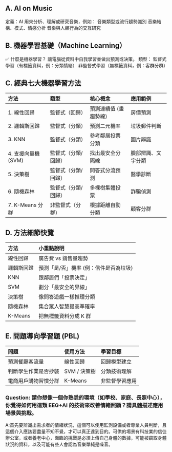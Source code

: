 ## A. AI on Music
定義：AI 用來分析、理解或研究音樂，例如：
音樂類型或流行趨勢識別
音樂結構、模式、情感分析
音樂與人類行為的交互研究

## B. 機器學習基礎（Machine Learning）
✅ 什麼是機器學習？
讓電腦從資料中自我學習並做出預測或決策。
類型：
監督式學習（有標籤資料，例：分類情緒）
非監督式學習（無標籤資料，例：客群分群）

## C. 經典七大機器學習方法

| 方法 | 類型 | 核心概念 | 應用範例 |
|:---|:---|:---|:---|
| 1. 線性回歸 | 監督式（回歸） | 預測連續值 (畫趨勢線) | 房價預測 |
| 2. 邏輯斯回歸 | 監督式（分類） | 預測二元機率 | 垃圾郵件判斷 |
| 3. KNN | 監督式（分類） | 參考鄰居投票分類 | 圖片辨識 |
| 4. 支援向量機 (SVM) | 監督式（分類/回歸） | 找出最安全分隔線 | 臉部辨識、文字分類 |
| 5. 決策樹 | 監督式（分類/回歸） | 問答式分流預測 | 醫學診斷 |
| 6. 隨機森林 | 監督式（分類/回歸） | 多棵樹集體投票 | 詐騙偵測 |
| 7. K-Means 分群 | 非監督式（分群） | 根據距離自動分類 | 顧客分群 |

## D. 方法細節快覽

| 方法 | 小重點說明 |
|:---|:---|
| 線性回歸 | 廣告費 vs 銷售量趨勢 |
| 邏輯斯回歸 | 預測「是/否」機率 (例：信件是否為垃圾) |
| KNN | 跟鄰居們「投票決定」 |
| SVM | 劃分「最安全的界線」 |
| 決策樹 | 像問答遊戲一樣推理分類 |
| 隨機森林 | 集合眾人智慧提高準確率 |
| K-Means | 把無標籤資料分成 K 群 |
## E. 問題導向學習題 (PBL)

| 問題 | 使用方法 | 學習目標 |
|:---|:---|:---|
| 預測餐廳客流量 | 線性回歸 | 回歸模型建立 |
| 判斷學生作業是否抄襲 | SVM / 決策樹 | 分類技術理解 |
| 電商用戶購物習慣分群 | K-Means | 非監督學習應用 |

### Question: 請你想像一個你熟悉的環境（如學校、家庭、長照中心），你覺得如何用這類 EEG+AI 的技術來改善情緒照顧？請具體描述應用場景與挑戰。
A:首先要辨識出需求者的情緒狀況，這個可以使用監測設備或者專業人員判斷，且這個介入應該要盡量不知不覺，才可以真正達到目的。可供的場景有科技業的信徒辦公室，或者養老中心，面臨的挑戰是必須上傳自己身體的數據，可能被竊取身體狀況的資料，以及可能有些人會認為音樂單純是噪音。
